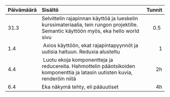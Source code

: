 | Päivämäärä | Sisältö | Tunnit | 
|------------|:---------|--------:|
| 31.3 | Selvittelin rajapinnan käyttöä ja lueskelin kurssimateriaalia, tein rungon projektille. Semantic käyttöön myös, eka hello world sivu | 0.5 |
| 1.4 | Axios käyttöön, ekat rajapintapyynnöt ja uutisia haltuun. Reduxia alusteltu | 1 |
| 4.4 | Luotu ekoja komponentteja ja reducereita. Hahmottelin pääotsikoiden komponenttia ja latasin uutisten kuvia, renderöin niitä | 2h|
| 6.4 | Eka näkymä tehty, eli pääuutiset| 4h|


